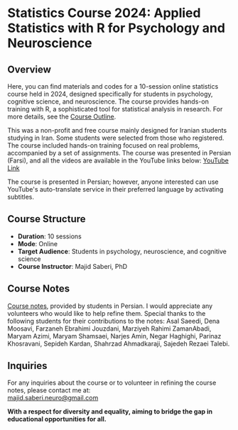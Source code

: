 # Statistics Course 2024: Applied Statistics with R for Psychology and Neuroscience

## Overview
Here, you can find materials and codes for a 10-session online statistics course held in 2024, designed specifically for students in psychology, cognitive science, and neuroscience. The course provides hands-on training with R, a sophisticated tool for statistical analysis in research. For more details, see the [Course Outline](https://github.com/majidsaberi/StatsCourse24/blob/main/CourseOutline.md).

This was a non-profit and free course mainly designed for Iranian students studying in Iran. Some students were selected from those who registered. The course included hands-on training focused on real problems, accompanied by a set of assignments. The course was presented in Persian (Farsi), and all the videos are available in the YouTube links below:
[YouTube Link](https://www.youtube.com/playlist?list=PLNph6-dBvadPCklioYlmenxXhzTjiFKJT)

The course is presented in Persian; however, anyone interested can use YouTube's auto-translate service in their preferred language by activating subtitles.

## Course Structure
- **Duration**: 10 sessions
- **Mode**: Online
- **Target Audience**: Students in psychology, neuroscience, and cognitive science
- **Course Instructor**: Majid Saberi, PhD

## Course Notes
[Course notes](https://github.com/majidsaberi/StatsCourse24/tree/main/CourseNotes), provided by students in Persian. I would appreciate any volunteers who would like to help refine them. Special thanks to the following students for their contributions to the notes:
Asal Saeedi, Dena Moosavi, Farzaneh Ebrahimi Jouzdani, Marziyeh Rahimi ZamanAbadi, Maryam Azimi, Maryam Shamsaei, Narjes Amin, Negar Haghighi, Parinaz Khosravani, Sepideh Kardan, Shahrzad Ahmadkaraji, Sajedeh Rezaei Talebi.

## Inquiries 
For any inquiries about the course or to volunteer in refining the course notes, please contact me at:  
majid.saberi.neuro@gmail.com

**With a respect for diversity and equality, aiming to bridge the gap in educational opportunities for all.**
